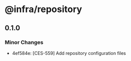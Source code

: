 # @infra/repository

## 0.1.0

### Minor Changes

- 4ef584e: [CES-559] Add repository configuration files

